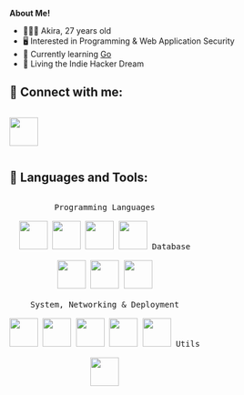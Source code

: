 **About Me!**


- 👨🏽‍💻 Akira, 27 years old
- 🖥️ Interested in Programming & Web Application Security
- 🌱 Currently learning <a href="https://go.dev/">Go</a>
- 💭 Living the Indie Hacker Dream

<!-- - 💬 Ask me about anything <a href="https://t.me/Michele0303">here</a> -->

<h2>🌳 Connect with me:</h2>
<p style="display: inline-block;" align="left">
  
  <a href="https://t.me/Ak1r4_Yuk1">
    <img width="50px" src="https://upload.wikimedia.org/wikipedia/commons/thumb/8/82/Telegram_logo.svg/768px-Telegram_logo.svg.png" />
  </a>
</p>

<h2>🔧 Languages and Tools:</h2>
<p style="display: inline-block;" align="center">
  <kbd>
    <kbd>Programming Languages</kbd>
    <br>
    <br>
    <img width="50px" src="https://cdn.jsdelivr.net/gh/devicons/devicon/icons/python/python-original.svg" /> 
    <img width="50px" src="https://cdn.jsdelivr.net/gh/devicons/devicon@latest/icons/go/go-original.svg" />
    <img width="50px" src="https://cdn.jsdelivr.net/gh/devicons/devicon/icons/csharp/csharp-original.svg" /> 
    <img width="50px" src="https://cdn.jsdelivr.net/gh/devicons/devicon/icons/bash/bash-original.svg" />



  </kbd>
  <kbd>
    <kbd>Database</kbd>
    <br>
    <br>
    <img width="50px" src="https://cdn.jsdelivr.net/gh/devicons/devicon/icons/mysql/mysql-original-wordmark.svg" />
    <img width="50px" src="https://cdn.jsdelivr.net/gh/devicons/devicon/icons/microsoftsqlserver/microsoftsqlserver-plain-wordmark.svg" />
    <img width="50px" src="https://cdn.jsdelivr.net/gh/devicons/devicon/icons/postgresql/postgresql-original-wordmark.svg" />
  </kbd>
  <br>
  <br>
   <kbd>
    <kbd>System, Networking & Deployment</kbd>
    <br>
    <br>
    <img width="50px" src="https://cdn.jsdelivr.net/gh/devicons/devicon/icons/linux/linux-original.svg" />
    <img width="50px" src="https://cdn.jsdelivr.net/gh/devicons/devicon/icons/docker/docker-original-wordmark.svg" />
    <img width="50px" src="https://cdn.jsdelivr.net/gh/devicons/devicon@latest/icons/nginx/nginx-original.svg" />
    <img width="50px" src="https://cdn.jsdelivr.net/gh/devicons/devicon/icons/git/git-original-wordmark.svg" />
    <img width="50px" src="https://cdn.jsdelivr.net/gh/devicons/devicon@latest/icons/gitlab/gitlab-original-wordmark.svg" />

  </kbd>
  <kbd>
    <kbd>Utils</kbd>
    <br>
    <br>
    <img width="50px" src="https://cdn.jsdelivr.net/gh/devicons/devicon/icons/latex/latex-original.svg" />
  </kbd>
</p>




